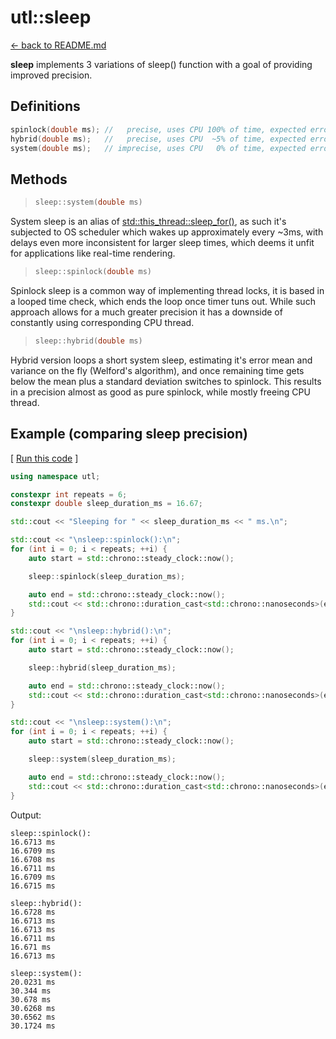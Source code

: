 
# utl::sleep

[<- back to README.md](https://github.com/DmitriBogdanov/prototyping_utils/tree/master)

**sleep** implements 3 variations of sleep() function with a goal of providing improved precision.

## Definitions
```cpp
spinlock(double ms); //   precise, uses CPU 100% of time, expected error ~0.1 ms
hybrid(double ms);   //   precise, uses CPU  ~5% of time, expected error ~0.1 ms
system(double ms);   // imprecise, uses CPU   0% of time, expected error ~1-5 ms
```

## Methods
> ```cpp
> sleep::system(double ms)
> ```

System sleep is an alias of [std::this_thread::sleep_for()](https://en.cppreference.com/w/cpp/thread/sleep_for), as such it's subjected to OS scheduler which wakes up approximately every ~3ms, with delays even more inconsistent for larger sleep times, which deems it unfit for applications like real-time rendering.

> ```cpp
> sleep::spinlock(double ms)
> ```

Spinlock sleep is a common way of implementing thread locks, it is based in a looped time check, which ends the loop once timer tuns out. While such approach allows for a much greater precision it has a downside of constantly using corresponding CPU thread.

> ```cpp
> sleep::hybrid(double ms)
> ```

Hybrid version loops a short system sleep, estimating it's error mean and variance on the fly (Welford's algorithm), and once remaining time gets below the mean plus a standard deviation switches to spinlock. This results in a precision almost as good as pure spinlock, while mostly freeing CPU thread.

## Example (comparing sleep precision)

[ [Run this code](GODBOLT_LINK) ]
```cpp
using namespace utl;

constexpr int repeats = 6;
constexpr double sleep_duration_ms = 16.67;

std::cout << "Sleeping for " << sleep_duration_ms << " ms.\n";

std::cout << "\nsleep::spinlock():\n";
for (int i = 0; i < repeats; ++i) {
	auto start = std::chrono::steady_clock::now();

	sleep::spinlock(sleep_duration_ms);

	auto end = std::chrono::steady_clock::now();
	std::cout << std::chrono::duration_cast<std::chrono::nanoseconds>(end - start).count() / 1e6 << " ms\n";
}

std::cout << "\nsleep::hybrid():\n";
for (int i = 0; i < repeats; ++i) {
	auto start = std::chrono::steady_clock::now();

	sleep::hybrid(sleep_duration_ms);

	auto end = std::chrono::steady_clock::now();
	std::cout << std::chrono::duration_cast<std::chrono::nanoseconds>(end - start).count() / 1e6 << " ms\n";
}

std::cout << "\nsleep::system():\n";
for (int i = 0; i < repeats; ++i) {
	auto start = std::chrono::steady_clock::now();

	sleep::system(sleep_duration_ms);

	auto end = std::chrono::steady_clock::now();
	std::cout << std::chrono::duration_cast<std::chrono::nanoseconds>(end - start).count() / 1e6 << " ms\n";
}
```

Output:
```
sleep::spinlock():
16.6713 ms
16.6709 ms
16.6708 ms
16.6711 ms
16.6709 ms
16.6715 ms

sleep::hybrid():
16.6728 ms
16.6713 ms
16.6713 ms
16.6711 ms
16.671 ms
16.6713 ms

sleep::system():
20.0231 ms
30.344 ms
30.678 ms
30.6268 ms
30.6562 ms
30.1724 ms
```